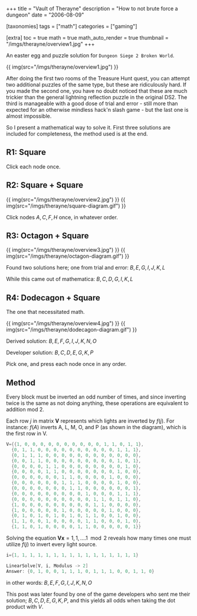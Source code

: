 +++
title = "Vault of Therayne"
description = "How to not brute force a dungeon"
date = "2006-08-09"

[taxonomies]
tags = ["math"]
categories = ["gaming"]

[extra]
toc = true
math = true
math_auto_render = true
thumbnail = "/imgs/therayne/overview1.jpg"
+++

An easter egg and puzzle solution for `Dungeon Siege 2 Broken World`.

<!-- more -->

{{ img(src="/imgs/therayne/overview1.jpg") }}

After doing the first two rooms of the Treasure Hunt quest, you can attempt two additional puzzles of the same type, but these are ridiculously hard. If you made the second one, you have no doubt noticed that these are much trickier than the general lightning reflection puzzle in the original DS2. The third is manageable with a good dose of trial and error - still more than expected for an otherwise mindless hack'n slash game - but the last one is almost impossible.

So I present a mathematical way to solve it. First three solutions are included for completeness, the method used is at the end.

## R1: Square
Click each node once.

## R2: Square + Square
{{ img(src="/imgs/therayne/overview2.jpg") }}
{{ img(src="/imgs/therayne/square-diagram.gif") }}

Click nodes $A,C,F,H$ once, in whatever order.

## R3: Octagon + Square
{{ img(src="/imgs/therayne/overview3.jpg") }}
{{ img(src="/imgs/therayne/octagon-diagram.gif") }}

Found two solutions here; one from trial and error:
$B,E,G,I,J,K,L$

While this came out of mathematica:
$B,C,D,G,I,K,L$

## R4: Dodecagon + Square
The one that necessitated math.

{{ img(src="/imgs/therayne/overview4.jpg") }}
{{ img(src="/imgs/therayne/dodecagon-diagram.gif") }}

Derived solution: $B,E,F,G,I,J,K,N,O$

Developer solution: $B,C,D,E,G,K,P$

Pick one, and press each node once in any order.

## Method
Every block must be inverted an odd number of times, and since inverting twice is the same as not doing anything, these operations are equivalent to addition mod 2.

Each row $j$ in matrix $\mathbf{V}$ represents which lights are inverted by $f(j)$.
For instance: $f(A)$ inverts A, L, M, O, and P (as shown in the diagram), which is the first row in V.

```cpp
V={{1, 0, 0, 0, 0, 0, 0, 0, 0, 0, 0, 1, 1, 0, 1, 1},
  {0, 1, 1, 0, 0, 0, 0, 0, 0, 0, 0, 0, 0, 1, 1, 1},
  {0, 1, 1, 1, 0, 0, 0, 0, 0, 0, 0, 0, 0, 0, 0, 0},
  {0, 0, 1, 1, 0, 0, 0, 0, 0, 0, 0, 0, 0, 1, 0, 1},
  {0, 0, 0, 0, 1, 1, 0, 0, 0, 0, 0, 0, 0, 0, 1, 0},
  {0, 0, 0, 0, 1, 1, 0, 0, 0, 0, 0, 0, 0, 1, 0, 0},
  {0, 0, 0, 0, 0, 0, 1, 1, 0, 0, 0, 0, 1, 0, 0, 0},
  {0, 0, 0, 0, 0, 0, 1, 1, 1, 0, 0, 0, 0, 1, 0, 0},
  {0, 0, 0, 0, 0, 0, 0, 1, 1, 0, 0, 0, 0, 0, 0, 1},
  {0, 0, 0, 0, 0, 0, 0, 0, 0, 1, 0, 0, 0, 1, 1, 1},
  {0, 0, 0, 0, 0, 0, 0, 0, 0, 0, 1, 1, 0, 1, 1, 0},
  {1, 0, 0, 0, 0, 0, 0, 0, 0, 0, 1, 1, 0, 0, 0, 0},
  {1, 0, 0, 0, 0, 0, 1, 0, 0, 0, 0, 0, 1, 0, 0, 0},
  {0, 1, 0, 1, 0, 1, 0, 1, 0, 1, 1, 0, 0, 1, 0, 0},
  {1, 1, 0, 0, 1, 0, 0, 0, 0, 1, 1, 0, 0, 0, 1, 0},
  {1, 1, 0, 1, 0, 0, 0, 0, 1, 1, 0, 0, 0, 0, 0, 1}}
```

Solving the equation $\mathbf{Vx} = {1,1,....1} \mod{2}$ reveals how many times one must utilize $f(j)$ to invert every light source.

```cpp
i={1, 1, 1, 1, 1, 1, 1, 1, 1, 1, 1, 1, 1, 1, 1, 1}

LinearSolve[V, i, Modulus -> 2]
Answer: {0, 1, 0, 0, 1, 1, 1, 0, 1, 1, 1, 0, 0, 1, 1, 0}
```

in other words: $B,E,F,G,I,J,K,N,O$

This post was later found by one of the game developers who sent me their solution; $B,C,D,E,G,K,P$, and this yields all odds when taking the dot product with $V$.
